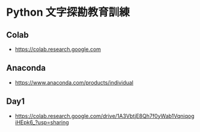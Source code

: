 # Python 文字探勘教育訓練

## Colab
- https://colab.research.google.com

## Anaconda 
- https://www.anaconda.com/products/individual

## Day1
- https://colab.research.google.com/drive/1A3VbtjE8Qh7f0yWab1VqniqogiHEpk6_?usp=sharing
